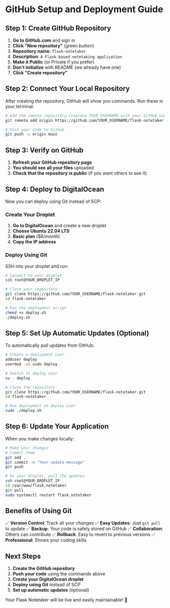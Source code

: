 # GitHub Setup and Deployment Guide

## Step 1: Create GitHub Repository

1. **Go to GitHub.com** and sign in
2. **Click "New repository"** (green button)
3. **Repository name**: `flask-notetaker`
4. **Description**: `A Flask-based notetaking application`
5. **Make it Public** (or Private if you prefer)
6. **Don't initialize** with README (we already have one)
7. **Click "Create repository"**

## Step 2: Connect Your Local Repository

After creating the repository, GitHub will show you commands. Run these in your terminal:

```bash
# Add the remote repository (replace YOUR_USERNAME with your GitHub username)
git remote add origin https://github.com/YOUR_USERNAME/flask-notetaker.git

# Push your code to GitHub
git push -u origin main
```

## Step 3: Verify on GitHub

1. **Refresh your GitHub repository page**
2. **You should see all your files** uploaded
3. **Check that the repository is public** (if you want others to see it)

## Step 4: Deploy to DigitalOcean

Now you can deploy using Git instead of SCP:

### Create Your Droplet
1. **Go to DigitalOcean** and create a new droplet
2. **Choose Ubuntu 22.04 LTS**
3. **Basic plan** ($6/month)
4. **Copy the IP address**

### Deploy Using Git

SSH into your droplet and run:

```bash
# Connect to your droplet
ssh root@YOUR_DROPLET_IP

# Clone your repository
git clone https://github.com/YOUR_USERNAME/flask-notetaker.git
cd flask-notetaker

# Run the deployment script
chmod +x deploy.sh
./deploy.sh
```

## Step 5: Set Up Automatic Updates (Optional)

To automatically pull updates from GitHub:

```bash
# Create a deployment user
adduser deploy
usermod -aG sudo deploy

# Switch to deploy user
su - deploy

# Clone the repository
git clone https://github.com/YOUR_USERNAME/flask-notetaker.git
cd flask-notetaker

# Run deployment as deploy user
sudo ./deploy.sh
```

## Step 6: Update Your Application

When you make changes locally:

```bash
# Make your changes
# Commit them
git add .
git commit -m "Your update message"
git push

# On your droplet, pull the updates
ssh root@YOUR_DROPLET_IP
cd /var/www/flask_notetaker
git pull
sudo systemctl restart flask_notetaker
```

## Benefits of Using Git

✅ **Version Control**: Track all your changes
✅ **Easy Updates**: Just `git pull` to update
✅ **Backup**: Your code is safely stored on GitHub
✅ **Collaboration**: Others can contribute
✅ **Rollback**: Easy to revert to previous versions
✅ **Professional**: Shows your coding skills

## Next Steps

1. **Create the GitHub repository**
2. **Push your code** using the commands above
3. **Create your DigitalOcean droplet**
4. **Deploy using Git** instead of SCP
5. **Set up automatic updates** (optional)

Your Flask Notetaker will be live and easily maintainable! 🚀 